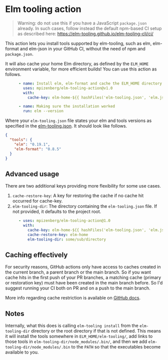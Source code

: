 # Elm tooling action

> Warning: do not use this if you have a JavaScript `package.json` already.
> In such cases, follow instead the default npm-based CI setup as described here:
> https://elm-tooling.github.io/elm-tooling-cli/ci/

This action lets you install tools supported by elm-tooling,
such as elm, elm-format and elm-json in your GitHub CI,
without the need of npm and `package.json`.

It will also cache your home Elm directory,
as defined by the `ELM_HOME` environment variable,
for more efficient builds! You can use this action as follows.

```yaml
      - name: Install elm, elm-format and cache the ELM_HOME directory
        uses: mpizenberg/elm-tooling-action@v1.0
        with:
          cache-key: elm-home-${{ hashFiles('elm-tooling.json', 'elm.json') }}

      - name: Making sure the installation worked
        run: elm --version
```

Where your `elm-tooling.json` file states your elm and tools versions
as specified in the [elm-tooling.json][spec].
It should look like follows.

```json
{
  "tools": {
    "elm": "0.19.1",
    "elm-format": "0.8.5"
  }
}
```

[spec]: https://elm-tooling.github.io/elm-tooling-cli/spec/

## Advanced usage

There are two additional keys providing more flexibility for some use cases.

1. `cache-restore-key`: A key for restoring the cache if no cache hit occurred for cache-key.
2. `elm-tooling-dir`: The directory containing the `elm-tooling.json` file. If not provided, it defaults to the project root.

```yaml
      - uses: mpizenberg/elm-tooling-action@1.0
        with:
          cache-key: elm-home-${{ hashFiles('elm-tooling.json', 'elm.json') }}
          cache-restore-key: elm-home
          elm-tooling-dir: some/sub/directory
```

## Caching effectively

For security reasons, GitHub actions only have access to caches created
in the current branch, a parent branch or the main branch.
So if you want cache hits in the first push of your PR branches,
a matching cache (primary or restoration key) must have been created
in the main branch before.
So I'd suggest running your CI both on PR and on a push to the main branch.

More info regarding cache restriction is available on [GitHub docs][cache].

[cache]: https://docs.github.com/en/actions/guides/caching-dependencies-to-speed-up-workflows#restrictions-for-accessing-a-cache

## Notes

Internally, what this does is calling `elm-tooling install`
from the `elm-tooling-dir` directory or the root directory
if that is not defined.
This means it will install the tools somewhere in `ELM_HOME/elm-tooling/`,
add links to those tools in `elm-tooling-dir/node_modules/.bin/`,
and then we add `elm-tooling-dir/node_modules/.bin` to the `PATH`
so that the executables become available to you.
